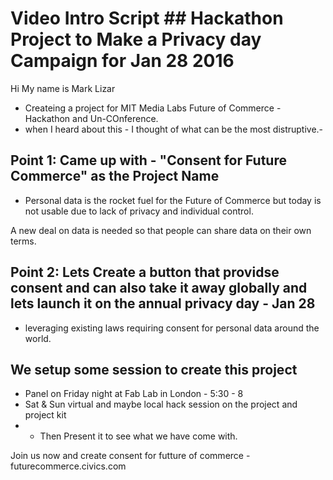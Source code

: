 
# Video Intro Script ## Hackathon Project to Make a Privacy day Campaign for Jan 28 2016


Hi My name is Mark Lizar
- Createing a project for MIT Media Labs Future of Commerce - Hackathon and Un-COnference. 
- when I heard about this - I thought of what can be the most distruptive.- 

## Point 1: Came up with -  "Consent for Future Commerce" as the Project Name 

- Personal data  is the rocket fuel for the Future of Commerce but today is not usable  due to lack of privacy and   individual control. 

A new deal on data is needed so that people can share data on their own terms.  

## Point 2:  Lets Create a button that providse consent and can also take it away globally and lets  launch it on the annual privacy day - Jan 28  
-  leveraging existing laws requiring consent for personal data around the world. 

## We setup some session to create this project  
- Panel on Friday night at Fab Lab in London - 5:30 - 8 
- Sat & Sun virtual and maybe local hack session on the project and project kit
- - Then Present it to see what we have come with. 

Join us now and create consent for futture of commerce -  futurecommerce.civics.com  


